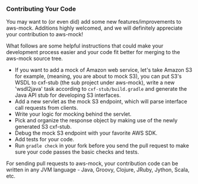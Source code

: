 ### Contributing Your Code
You may want to (or even did) add some new features/improvements to aws-mock. Additions highly welcomed, and we will definitely appreciate your contribution to aws-mock!

What follows are some helpful instructions that could make your development process easier and your code fit better for merging to the aws-mock source tree. 

- If you want to add a mock of Amazon web service, let's take Amazon S3 for example, (meaning, you are about to mock S3), you can put S3's WSDL to cxf-stub (the sub project under aws-mock), write a new 'wsdl2java' task according to `cxf-stub/build.gradle` and generate the Java API stub for developing S3 interfaces.
- Add a new servlet as the mock S3 endpoint, which will parse interface call requests from clients.
- Write your logic for mocking behind the servlet.
- Pick and organize the response object by making use of the newly generated S3 cxf-stub.
- Debug the mock S3 endpoint with your favorite AWS SDK.
- Add tests for your code.
- Run `gradle check` in your fork before you send the pull request to make sure your code passes the basic checks and tests.

For sending pull requests to aws-mock, your contribution code can be written in any JVM language - Java, Groovy, Clojure, JRuby, Jython, Scala, etc. 
